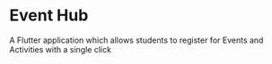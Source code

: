 # Event Hub
 A Flutter application which allows students to register for Events and Activities with a single click
